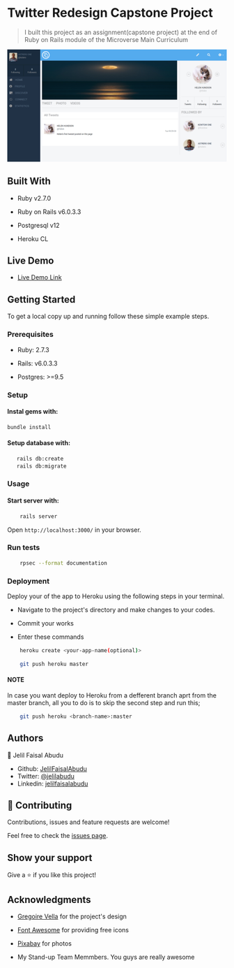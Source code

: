 
# Twitter Redesign Capstone Project

> I built this project as an assignment(capstone project) at the  end of Ruby on Rails module of the  Microverse Main Curriculum

![screenshot](app/assets/images/twitter-redesign.png)

## Built With

* Ruby v2.7.0

* Ruby on Rails v6.0.3.3

* Postgresql v12

* Heroku CL

## Live Demo

* [Live Demo Link](https://jelil-twitter-redesign.herokuapp.com/)

## Getting Started

To get a local copy up and running follow these simple example steps.

### Prerequisites

* Ruby: 2.7.3

* Rails: v6.0.3.3

* Postgres: >=9.5

### Setup

#### Instal gems with:

```bash
bundle install
```

#### Setup database with:

```bash
   rails db:create
   rails db:migrate
```

### Usage

#### Start server with:

```bash
    rails server
```

Open `http://localhost:3000/` in your browser.

### Run tests

```bash
    rpsec --format documentation
```

### Deployment

Deploy your of the app to Heroku using the following steps in your terminal.

* Navigate to the project's directory and make changes to your codes.

* Commit your works

* Enter these commands

```bash
    heroku create <your-app-name(optional)>
```

```bash
    git push heroku master
```

#### NOTE

In case you want deploy to Heroku from a defferent branch aprt from the master branch,
all you to do is to skip the second step and run this;

```bash
    git push heroku <branch-name>:master
```

## Authors

👤 Jelil Faisal Abudu

* Github: [JelilFaisalAbudu](https://github.com/JelilFaisalAbudu)
* Twitter: [@jelilabudu](https://twitter.com/jelilabudu)
* Linkedin: [jelilfaisalabudu](www.linkedin.com/in/jelilfaisalabudu)

## 🤝 Contributing

Contributions, issues and feature requests are welcome!

Feel free to check the [issues page](https://github.com/JelilFaisalAbudu/twitter-redesign/issues).

## Show your support

Give a ⭐️ if you like this project!

## Acknowledgments

* [Gregoire Vella](https://www.behance.net/gregoirevella) for the project's design

* [Font Awesome](https://fontawesome.com/) for providing free icons

* [Pixabay](https://pixabay.com/) for photos

* My Stand-up Team Memmbers. You guys are really awesome
